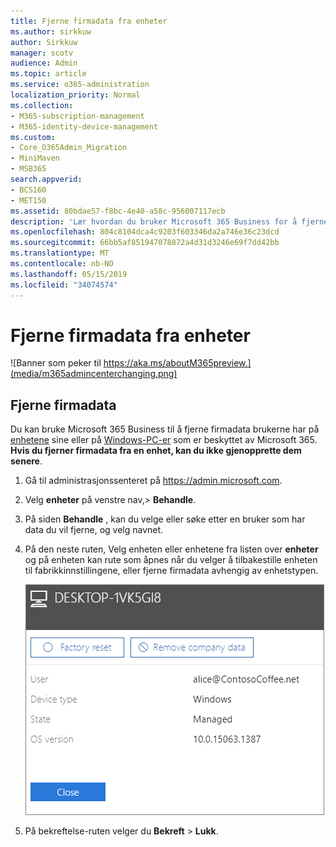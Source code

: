 ```yaml
---
title: Fjerne firmadata fra enheter
ms.author: sirkkuw
author: Sirkkuw
manager: scotv
audience: Admin
ms.topic: article
ms.service: o365-administration
localization_priority: Normal
ms.collection:
- M365-subscription-management
- M365-identity-device-management
ms.custom:
- Core_O365Admin_Migration
- MiniMaven
- MSB365
search.appverid:
- BCS160
- MET150
ms.assetid: 80bdae57-f8bc-4e40-a58c-956007117ecb
description: 'Lær hvordan du bruker Microsoft 365 Business for å fjerne firmadata fra Brukerenheter eller Windows-PCer. '
ms.openlocfilehash: 804c8104dca4c9203f603346da2a746e36c23dcd
ms.sourcegitcommit: 66bb5af851947078872a4d31d3246e69f7dd42bb
ms.translationtype: MT
ms.contentlocale: nb-NO
ms.lasthandoff: 05/15/2019
ms.locfileid: "34074574"
---
```

# <a name="remove-company-data-from-devices"></a>Fjerne firmadata fra enheter

![Banner som peker til https://aka.ms/aboutM365preview.](media/m365admincenterchanging.png)

## <a name="remove-company-data"></a>Fjerne firmadata

Du kan bruke Microsoft 365 Business til å fjerne firmadata brukerne har på [enhetene](app-protection-settings-for-android-and-ios.md) sine eller på [Windows-PC-er](protection-settings-for-windows-10-devices.md) som er beskyttet av Microsoft 365. **Hvis du fjerner firmadata fra en enhet, kan du ikke gjenopprette dem senere**. 
  
1. Gå til administrasjonssenteret på <a href="https://go.microsoft.com/fwlink/p/?linkid=837890" target="_blank">https://admin.microsoft.com</a>.
    
2. Velg **enheter** på venstre nav,\> **Behandle**.  
  
3. På siden **Behandle** , kan du velge eller søke etter en bruker som har data du vil fjerne, og velg navnet. 
    
4. På den neste ruten, Velg enheten eller enhetene fra listen over **enheter** og på enheten kan rute som åpnes når du velger å tilbakestille enheten til fabrikkinnstillingene, eller fjerne firmadata avhengig av enhetstypen. 
    
    ![On the remove comapany data pane, select the device from which you want to remove the data.](media/resetorremove.png)
  
5. På bekreftelse-ruten velger du **Bekreft** \> **Lukk**.
    


